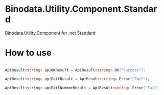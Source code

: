 # Binodata.Utility.Component.Standard
Binodata.Utility.Component for .net Standard

# How to use
```C#

ApiResult<string> apiOKResult = ApiResult<string>.OK("Success");

ApiResult<string> apiFailResult = ApiResult<string>.Error("Fail");

ApiResult<string> apiFailNumberResult = ApiResult<string>.Error("Fail", 101);


```
